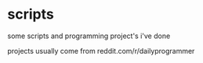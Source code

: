 # scripts
some scripts and programming project's i've done

projects usually come from reddit.com/r/dailyprogrammer

